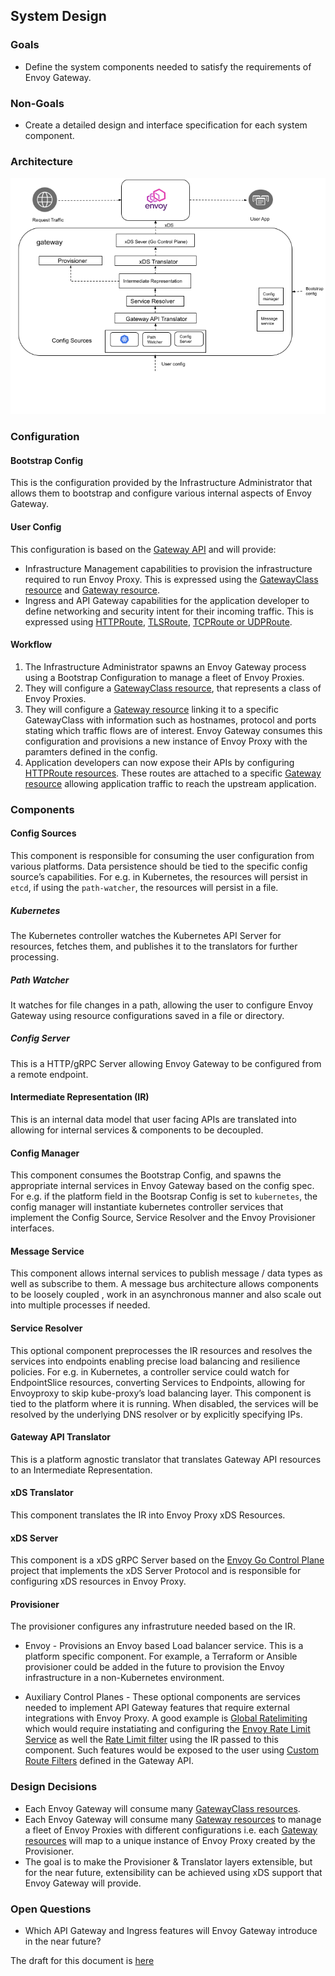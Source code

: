 ## System Design

### Goals
* Define the system components needed to satisfy the requirements of Envoy Gateway.

### Non-Goals
* Create a detailed design and interface specification for each system component.

### Architecture
![Architecture](../images/architecture.png)

### Configuration

#### Bootstrap Config
This is the configuration provided by the Infrastructure Administrator that allows them to bootstrap and configure various internal aspects of Envoy Gateway. 

#### User Config
This configuration is based on the [Gateway API](https://gateway-api.sigs.k8s.io) and will provide:
* Infrastructure Management capabilities to provision the infrastructure required to run Envoy Proxy.
This is expressed using the [GatewayClass resource](https://gateway-api.sigs.k8s.io/concepts/api-overview/#gatewayclass) and [Gateway resource](https://gateway-api.sigs.k8s.io/concepts/api-overview/#gateway).
* Ingress and API Gateway capabilities for the application developer to define networking and security intent for their incoming traffic.
This is expressed using [HTTPRoute](https://gateway-api.sigs.k8s.io/concepts/api-overview/#httproute), [TLSRoute](https://gateway-api.sigs.k8s.io/concepts/api-overview/#tlsroute),
[TCPRoute or UDPRoute](https://gateway-api.sigs.k8s.io/concepts/api-overview/#tcproute-and-udproute).

#### Workflow
1. The Infrastructure Administrator spawns an Envoy Gateway process using a Bootstrap Configuration to manage a fleet of Envoy Proxies.
2. They will configure a [GatewayClass resource](https://gateway-api.sigs.k8s.io/concepts/api-overview/#gatewayclass), that represents a class of Envoy Proxies.
3. They will configure a [Gateway resource](https://gateway-api.sigs.k8s.io/concepts/api-overview/#gateway) linking it to a specific GatewayClass 
with information such as hostnames, protocol and ports stating which traffic flows are of interest.
Envoy Gateway consumes this configuration and provisions a new instance of Envoy Proxy with the paramters defined in the config.
4. Application developers can now expose their APIs by configuring [HTTPRoute resources](https://gateway-api.sigs.k8s.io/concepts/api-overview/#httproute).
These routes are attached to a specific [Gateway resource](https://gateway-api.sigs.k8s.io/concepts/api-overview/#gateway) allowing application traffic to reach
the upstream application.

### Components

#### Config Sources
This component is responsible for consuming the user configuration from various platforms. Data persistence should be tied to the specific config source’s capabilities. For e.g. in Kubernetes, the resources will persist in `etcd`, if using the `path-watcher`, the resources will persist in a file.

##### Kubernetes
The Kubernetes controller watches the Kubernetes API Server for resources, fetches them, and publishes it to the translators for further processing.

##### Path Watcher
It watches for file changes in a path, allowing the user to configure Envoy Gateway using resource configurations saved in a file or directory.

##### Config Server
This is a HTTP/gRPC Server allowing Envoy Gateway to be configured from a remote endpoint. 

#### Intermediate Representation (IR)
This is an internal data model that user facing APIs are translated into allowing for internal services & components to be decoupled. 

#### Config Manager
This component consumes the Bootstrap Config, and spawns the appropriate internal services in Envoy Gateway based on the config spec. For e.g. if the platform field
in the Bootsrap Config is set to `kubernetes`, the config manager will instantiate kubernetes controller services that implement the Config Source, Service Resolver
and the Envoy Provisioner interfaces.

#### Message Service
This component allows internal services to publish message / data types as well as subscribe to them. A message bus architecture allows components to be loosely coupled
, work in an asynchronous manner and also scale out into multiple processes if needed.

#### Service Resolver
This optional component preprocesses the IR resources and resolves the services into endpoints enabling precise load balancing and resilience policies.
For e.g. in Kubernetes, a controller service could watch for EndpointSlice resources, converting Services to Endpoints, allowing for Envoyproxy to skip kube-proxy’s
load balancing layer. This component is tied to the platform where it is running.  When disabled, the services will be resolved by the underlying DNS resolver or
by explicitly specifying IPs.

#### Gateway API Translator
This is a platform agnostic translator that translates Gateway API resources to an Intermediate Representation.

#### xDS Translator
This component translates the IR into Envoy Proxy xDS Resources.

#### xDS Server
This component is a xDS gRPC Server based on the [Envoy Go Control Plane](https://github.com/envoyproxy/go-control-plane) project that implements the xDS Server Protocol
and is responsible for configuring xDS resources in Envoy Proxy. 

#### Provisioner
The provisioner configures any infrastruture needed based on the IR.

* Envoy - Provisions an Envoy based Load balancer service. This is a platform specific component. 
For example, a Terraform or Ansible provisioner could be added in the future to provision the Envoy infrastructure in a non-Kubernetes environment.

* Auxiliary Control Planes - These optional components are services needed to implement API Gateway features that require external integrations with Envoy Proxy. A good example is [Global Ratelimiting](https://www.envoyproxy.io/docs/envoy/latest/intro/arch_overview/other_features/global_rate_limiting) which would require instatiating and 
configuring the [Envoy Rate Limit Service](https://github.com/envoyproxy/ratelimit) as well the [Rate Limit filter](https://www.envoyproxy.io/docs/envoy/latest/api-v3/extensions/filters/http/ratelimit/v3/rate_limit.proto#envoy-v3-api-msg-extensions-filters-http-ratelimit-v3-ratelimit) using the IR passed to this component. Such features would
be exposed to the user using [Custom Route Filters](https://gateway-api.sigs.k8s.io/v1alpha2/api-types/httproute/#filters-optional) defined in the Gateway API.

### Design Decisions
* Each Envoy Gateway will consume many [GatewayClass resources](https://gateway-api.sigs.k8s.io/concepts/api-overview/#gatewayclass).
* Each Envoy Gateway will consume many [Gateway resources](https://gateway-api.sigs.k8s.io/concepts/api-overview/#gateway) to manage a fleet of Envoy Proxies with different configurations i.e. each [Gateway resources](https://gateway-api.sigs.k8s.io/concepts/api-overview/#gateway) will map to a unique instance of Envoy Proxy created
by the Provisioner.
* The goal is to make the Provisioner & Translator layers extensible, but for the near future, extensibility can be achieved using xDS support that Envoy Gateway
will provide.

### Open Questions
* Which API Gateway and Ingress features will Envoy Gateway introduce in the near future?

The draft for this document is [here](https://docs.google.com/document/d/1riyTPPYuvNzIhBdrAX8dpfxTmcobWZDSYTTB5NeybuY/edit)
